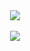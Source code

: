 <div align="center">
  <a href="https://github.com/Chepa14">
      <img align="center" src="https://github-readme-stats.vercel.app/api?username=Chepa14&count_private=true&show_icons=true&theme=dark&hide=issues,contribs" />
  </a></br><br/>
  <a href="https://github.com/Chepa14">
      <img align="center" src="https://github-readme-stats.vercel.app/api/top-langs/?username=Chepa14&layout=compact&theme=dark" />
  </a></br>
</div>

